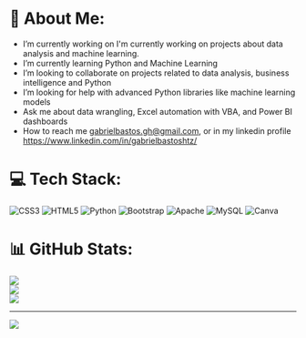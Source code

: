 # 💫 About Me:
- I’m currently working on I'm currently working on projects about data analysis and machine learning.<br>
- I’m currently learning Python and Machine Learning<br>
- I’m looking to collaborate on projects related to data analysis, business intelligence and Python<br>
- I’m looking for help with advanced Python libraries like machine learning models<br>
- Ask me about data wrangling, Excel automation with VBA, and Power BI dashboards<br>
- How to reach me gabrielbastos.gh@gmail.com, or in my linkedin profile https://www.linkedin.com/in/gabrielbastoshtz/


# 💻 Tech Stack:
![CSS3](https://img.shields.io/badge/css3-%231572B6.svg?style=for-the-badge&logo=css3&logoColor=white) ![HTML5](https://img.shields.io/badge/html5-%23E34F26.svg?style=for-the-badge&logo=html5&logoColor=white) ![Python](https://img.shields.io/badge/python-3670A0?style=for-the-badge&logo=python&logoColor=ffdd54) ![Bootstrap](https://img.shields.io/badge/bootstrap-%238511FA.svg?style=for-the-badge&logo=bootstrap&logoColor=white) ![Apache](https://img.shields.io/badge/apache-%23D42029.svg?style=for-the-badge&logo=apache&logoColor=white) ![MySQL](https://img.shields.io/badge/mysql-4479A1.svg?style=for-the-badge&logo=mysql&logoColor=white) ![Canva](https://img.shields.io/badge/Canva-%2300C4CC.svg?style=for-the-badge&logo=Canva&logoColor=white)
# 📊 GitHub Stats:
![](https://github-readme-stats.vercel.app/api?username=Gabekkjj&theme=dark&hide_border=false&include_all_commits=false&count_private=false)<br/>
![](https://nirzak-streak-stats.vercel.app/?user=Gabekkjj&theme=dark&hide_border=false)<br/>
![](https://github-readme-stats.vercel.app/api/top-langs/?username=Gabekkjj&theme=dark&hide_border=false&include_all_commits=false&count_private=false&layout=compact)

---
[![](https://visitcount.itsvg.in/api?id=Gabekkjj&icon=0&color=0)](https://visitcount.itsvg.in)

<!-- Proudly created with GPRM ( https://gprm.itsvg.in ) -->
